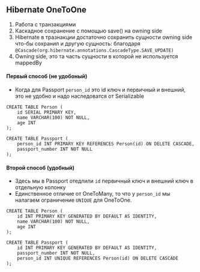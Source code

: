 ## Hibernate OneToOne
1. Работа с транзакциями
2. Каскадное сохранение с помощью save() на owning side
3. Hibernate в тразнакции достаточно сохранить сущности owning side что-бы сохранил и другую сущность: благодаря `@Cascade(org.hibernate.annotations.CascadeType.SAVE_UPDATE)`
4. Owning side, это та часть сущности в которой не используется mappedBy

#### Первый способ (не удобоный)
* Когда для Passport `person_id` это id ключ и первичный и внешний, это не удобно и надо наследоватся от Serializable
```postgresql
CREATE TABLE Person (
    id SERIAL PRIMARY KEY,
    name VARCHAR(100) NOT NULL,
    age INT
);
    
CREATE TABLE Passport (
    person_id INT PRIMARY KEY REFERENCES Person(id) ON DELETE CASCADE,
    passport_number INT NOT NULL
);
```
#### Второй способ (удобный)
* Здесь мы в Passport отедлили `id` первичный ключ и внешний ключ в отдельную колонку
* Единственное отличие от OneToMany, то что у `person_id` мы налагаем ограничение `UNIQUE` для OneToOne.
```postgresql
CREATE TABLE Person (
    id INT PRIMARY KEY GENERATED BY DEFAULT AS IDENTITY,
    name VARCHAR(100) NOT NULL,
    age INT
);

CREATE TABLE Passport (
    id INT PRIMARY KEY GENERATED BY DEFAULT AS IDENTITY,
    passport_number INT NOT NULL,
    person_id INT UNIQUE REFERENCES Person(id) ON DELETE CASCADE
);
```
